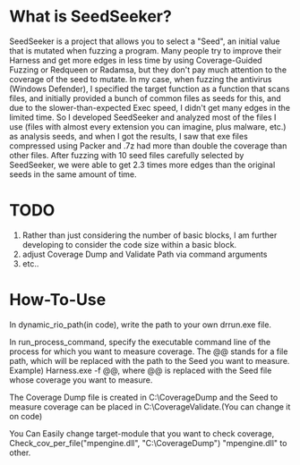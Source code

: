 # What is SeedSeeker?

SeedSeeker is a project that allows you to select a "Seed", an initial value that is mutated when fuzzing a program.
Many people try to improve their Harness and get more edges in less time by using Coverage-Guided Fuzzing or Redqueen or Radamsa, but they don't pay much attention to the coverage of the seed to mutate.
In my case, when fuzzing the antivirus (Windows Defender), I specified the target function as a function that scans files, and initially provided a bunch of common files as seeds for this, and due to the slower-than-expected Exec speed, I didn't get many edges in the limited time.
So I developed SeedSeeker and analyzed most of the files I use (files with almost every extension you can imagine, plus malware, etc.) as analysis seeds, and when I got the results, I saw that exe files compressed using Packer and .7z had more than double the coverage than other files.
After fuzzing with 10 seed files carefully selected by SeedSeeker, we were able to get 2.3 times more edges than the original seeds in the same amount of time.

# TODO
1. Rather than just considering the number of basic blocks, I am further developing to consider the code size within a basic block.
2. adjust Coverage Dump and Validate Path via command arguments
3. etc..

# How-To-Use
In dynamic_rio_path(in code), write the path to your own drrun.exe file.

In run_process_command, specify the executable command line of the process for which you want to measure coverage. The @@ stands for a file path, which will be replaced with the path to the Seed you want to measure.
Example) Harness.exe -f @@, where @@ is replaced with the Seed file whose coverage you want to measure.

The Coverage Dump file is created in C:\CoverageDump and the Seed to measure coverage can be placed in C:\CoverageValidate.(You can change it on code)

You Can Easily change target-module that you want to check coverage,
Check_cov_per_file("mpengine.dll", "C:\\CoverageDump")
"mpengine.dll" to other.
